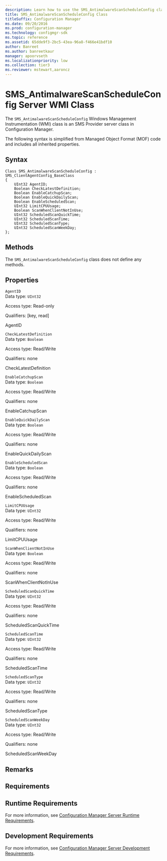 ```yaml
---
description: Learn how to use the SMS_AntimalwareScanScheduleConfig class to check when and what kind of malware scans are scheduled.
title: SMS_AntimalwareScanScheduleConfig Class
titleSuffix: Configuration Manager
ms.date: 09/20/2016
ms.prod: configuration-manager
ms.technology: configmgr-sdk
ms.topic: reference
ms.assetid: 65dde9f3-2bc5-43ea-96a8-f466e41bdf10
author: Banreet
ms.author: banreetkaur
manager: apoorvseth
ms.localizationpriority: low
ms.collection: tier3
ms.reviewer: mstewart,aaroncz 
---
```


# SMS_AntimalwareScanScheduleConfig Server WMI Class

The `SMS_AntimalwareScanScheduleConfig` Windows Management Instrumentation (WMI) class is an SMS Provider server class in Configuration Manager.

 The following syntax is simplified from Managed Object Format (MOF) code and includes all inherited properties.  

## Syntax  

```  
Class SMS_AntimalwareScanScheduleConfig : SMS_ClientAgentConfig_BaseClass  
{  
    UInt32 AgentID;  
    Boolean CheckLatestDefinition;  
    Boolean EnableCatchupScan;  
    Boolean EnableQuickDailyScan;  
    Boolean EnableScheduledScan;  
    UInt32 LimitCPUUsage;  
    Boolean ScanWhenClientNotInUse;  
    UInt32 ScheduledScanQuickTime;  
    UInt32 ScheduledScanTime;  
    UInt32 ScheduledScanType;  
    UInt32 ScheduledScanWeekDay;  
};  
```  

## Methods  
 The `SMS_AntimalwareScanScheduleConfig` class does not define any methods.  

## Properties  
 `AgentID`  
 Data type: `UInt32`  

 Access type: Read-only  

 Qualifiers: [key, read]  

 AgentID    

 `CheckLatestDefinition`  
 Data type: `Boolean`  

 Access type: Read/Write  

 Qualifiers: none  

 CheckLatestDefinition    

 `EnableCatchupScan`  
 Data type: `Boolean`  

 Access type: Read/Write  

 Qualifiers: none  

 EnableCatchupScan    

 `EnableQuickDailyScan`  
 Data type: `Boolean`  

 Access type: Read/Write  

 Qualifiers: none  

 EnableQuickDailyScan    

 `EnableScheduledScan`  
 Data type: `Boolean`  

 Access type: Read/Write  

 Qualifiers: none  

 EnableScheduledScan    

 `LimitCPUUsage`  
 Data type: `UInt32`  

 Access type: Read/Write  

 Qualifiers: none  

 LimitCPUUsage    

 `ScanWhenClientNotInUse`  
 Data type: `Boolean`  

 Access type: Read/Write  

 Qualifiers: none  

 ScanWhenClientNotInUse    

 `ScheduledScanQuickTime`  
 Data type: `UInt32`  

 Access type: Read/Write  

 Qualifiers: none  

 ScheduledScanQuickTime    

 `ScheduledScanTime`  
 Data type: `UInt32`  

 Access type: Read/Write  

 Qualifiers: none  

 ScheduledScanTime    

 `ScheduledScanType`  
 Data type: `UInt32`  

 Access type: Read/Write  

 Qualifiers: none  

 ScheduledScanType    

 `ScheduledScanWeekDay`  
 Data type: `UInt32`  

 Access type: Read/Write  

 Qualifiers: none  

 ScheduledScanWeekDay    

## Remarks  

## Requirements  

## Runtime Requirements  
 For more information, see [Configuration Manager Server Runtime Requirements](../../../../../develop/core/reqs/server-runtime-requirements.md).  

## Development Requirements  
 For more information, see [Configuration Manager Server Development Requirements](../../../../../develop/core/reqs/server-development-requirements.md).
